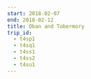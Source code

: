 ```yaml
---
start: 2018-02-07
end: 2018-02-12
title: Oban and Tobermory
trip_id:
  - t4sp1
  - t4sq1
  - t4ss1
  - t4ss2
  - t4su1
---
```

